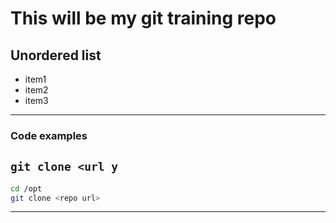 # This will be my git training repo

## Unordered list
- item1
- item2
- item3

---

### Code examples
`git clone <url y`
---
```bash
cd /opt
git clone <repo url>
```
---
